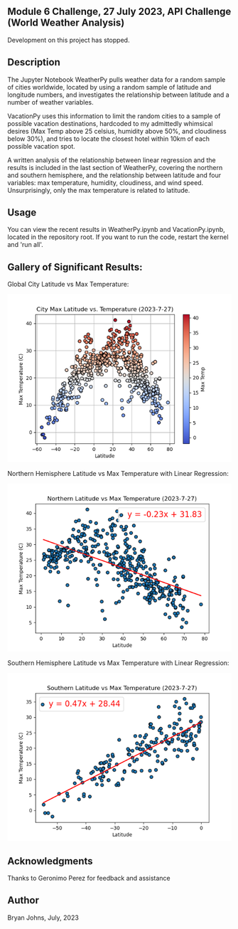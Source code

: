 ## Module 6 Challenge, 27 July 2023, API Challenge (World Weather Analysis)

Development on this project has stopped.

## Description

The Jupyter Notebook WeatherPy pulls weather data for a random sample of cities worldwide, located by using a random sample of latitude and longitude numbers, and investigates the relationship between latitude and a number of weather variables. 

VacationPy uses this information to limit the random cities to a sample of possible vacation destinations, hardcoded to my admittedly whimsical desires (Max Temp above 25 celsius, humidity above 50%, and cloudiness below 30%), and tries to locate the closest hotel within 10km of each possible vacation spot.

A written analysis of the relationship between linear regression and the results is included in the last section of WeatherPy, covering the northern and southern hemisphere, and the relationship between latitude and four variables: max temperature, humidity, cloudiness, and wind speed. Unsurprisingly, only the max temperature is related to latitude.

## Usage

You can view the recent results in WeatherPy.ipynb and VacationPy.ipynb, located in the repository root. If you want to run the code, restart the kernel and 'run all'.

## Gallery of Significant Results:

Global City Latitude vs Max Temperature:

![Latitude vs Temp](output_data/Fig1.png)

Northern Hemisphere Latitude vs Max Temperature with Linear Regression:

![Northern Lat vs Temp](output_data/North_Temp.png)

Southern Hemisphere Latitude vs Max Temperature with Linear Regression:

![Southern Lat vs Temp](output_data/South_Temp.png)

## Acknowledgments

Thanks to Geronimo Perez for feedback and assistance

## Author

Bryan Johns, July, 2023
